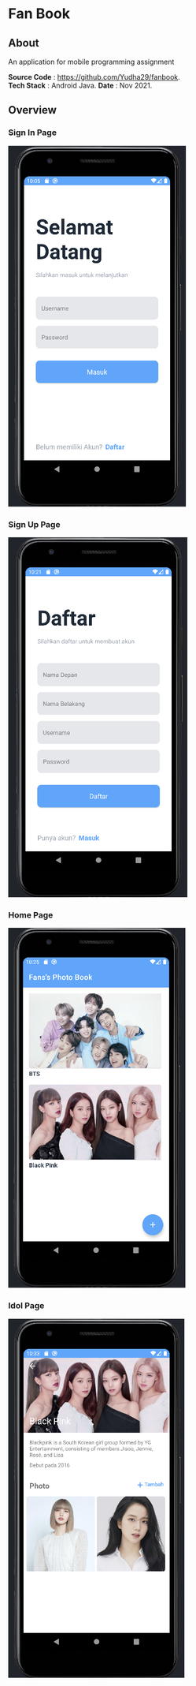 # Fan Book

## About

An application for mobile programming assignment

**Source Code** : https://github.com/Yudha29/fanbook.  
**Tech Stack** : Android Java.
**Date** : Nov 2021.

## Overview

### Sign In Page

![Sign Up](https://raw.githubusercontent.com/Yudha29/project-publication/main/fanbook/images/login.png)

### Sign Up Page

![Sign Up](https://raw.githubusercontent.com/Yudha29/project-publication/main/fanbook/images/register.png)

### Home Page

![Sign Up](https://raw.githubusercontent.com/Yudha29/project-publication/main/fanbook/images/index.png)

### Idol Page

![Sign Up](https://raw.githubusercontent.com/Yudha29/project-publication/main/fanbook/images/blackpink.png)
